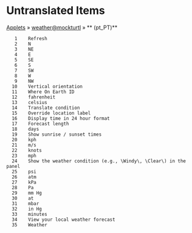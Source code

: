 # Untranslated Items
[Applets](../../../README.md) &#187; [weather@mockturtl](../README.md) &#187; ** (pt_PT)**

       1	Refresh
       2	N
       3	NE
       4	E
       5	SE
       6	S
       7	SW
       8	W
       9	NW
      10	Vertical orientation
      11	Where On Earth ID
      12	fahrenheit
      13	celsius
      14	Translate condition
      15	Override location label
      16	Display time in 24 hour format
      17	Forecast length
      18	days
      19	Show sunrise / sunset times
      20	kph
      21	m/s
      22	knots
      23	mph
      24	Show the weather condition (e.g., \Windy\, \Clear\) in the panel
      25	psi
      26	atm
      27	kPa
      28	Pa
      29	mm Hg
      30	at
      31	mbar
      32	in Hg
      33	minutes
      34	View your local weather forecast
      35	Weather
